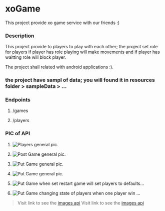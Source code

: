 # xoGame
This project provide xo game service with our friends :)

### Description

This project provide to players to play with each other; the project set role for players if player has role playing will make movements and if player has waitting role will block player.

The project shall related with android applications :).

### the project have sampl of data; you will found it in resources folder > sampleData > ...

### Endpoints 
1. /games

2. /players

### PIC of API
1. ![Players](https://imgur.com/fayn7yd.png) general pic.

2. ![Post Game](https://imgur.com/uFGb04S.png) general pic.

3. ![Put Game](https://imgur.com/M3uqFYo.png) general pic.

4. ![Put Game](https://imgur.com/I9alupI.png) general pic.

5. ![Put Game](https://imgur.com/BkhTIz9.png) when set restart game will set players to defaults...

6. ![Put Game](https://imgur.com/2O8pX7O.png) changing state of players when one player win ... 


>Visit link to see the [images api](https://imgur.com/a/CwNRNHd)
>Visit link to see the [images api](https://imgur.com/a/iaJB1xx)
